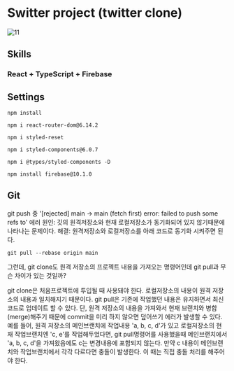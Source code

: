 # Switter project (twitter clone)
![11](https://github.com/99yang/switter/assets/86218573/e424b7b8-c82f-42dd-ab6f-c0426a736c7e)

## Skills
### React + TypeScript + Firebase

## Settings

```
npm install
```
```
npm i react-router-dom@6.14.2
```
```
npm i styled-reset
```
```
npm i styled-components@6.0.7
```
```
npm i @types/styled-components -D
```
```
npm install firebase@10.1.0
```

## Git

git push 중 '[rejected] main -> main (fetch first) error: failed to push some refs to' 에러
원인: 깃의 원격저장소와 현재 로컬저장소가 동기화되어 있지 않기때문에 나타나는 문제이다.
해결: 원격저장소와 로컬저장소를 아래 코드로 동기화 시켜주면 된다.

```
git pull --rebase origin main
```

그런데, git clone도 원격 저장소의 프로젝트 내용을 가져오는 명령어인데 git pull과 무슨 차이가 있는 것일까?

git clone은 처음프로젝트에 투입될 때 사용돼야 한다. 로컬저장소의 내용이 원격 저장소의 내용과 일치해지기 때문이다.
git pull은 기존에 작업했던 내용은 유지하면서 최신 코드로 업데이트 할 수 있다. 단, 원격 저장소의 내용을 가져와서 현재 브랜치와 병합(merge)해주기 때문에 commit을 미리 하지 않으면 덮어쓰기 에러가 발생할 수 있다.
예를 들어, 원격 저장소의 메인브랜치에 작업내용 'a, b, c, d'가 있고 로컬저장소의 현재 작업브랜치엔 'c, e'를 작업해두었다면, git pull명령어를 사용했을때 메인브랜치에서 'a, b, c, d'을 가져왔음에도 c는 변경내용에 포함되지 않는다.
만약 c 내용이 메인브랜치와 작업브랜치에서 각각 다르다면 충돌이 발생한다. 이 때는 직접 충돌 처리를 해주어야 한다.



